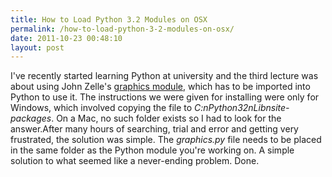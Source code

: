 ```yaml
---
title: How to Load Python 3.2 Modules on OSX
permalink: /how-to-load-python-3-2-modules-on-osx/
date: 2011-10-23 00:48:10
layout: post
---
```


I've recently started learning Python at university and the third lecture was about using John Zelle's [graphics module](http://mcsp.wartburg.edu/zelle/python/), which has to be imported into Python to use it. The instructions we were given for installing were only for Windows, which involved copying the file to _C:nPython32nLibnsite-packages_. On a Mac, no such folder exists so I had to look for the answer.After many hours of searching, trial and error and getting very frustrated, the solution was simple. The _graphics.py_ file needs to be placed in the same folder as the Python module you're working on. A simple solution to what seemed like a never-ending problem. Done.